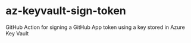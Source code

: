 # az-keyvault-sign-token
GitHub Action for signing a GitHub App token using a key stored in Azure Key Vault
